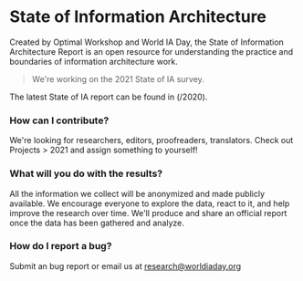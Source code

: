 # State of Information Architecture

Created by Optimal Workshop and World IA Day, the State of Information Architecture Report is an open resource for understanding the practice and boundaries of information architecture work.

> We're working on the 2021 State of IA survey. 

The latest State of IA report can be found in (/2020). 

### How can I contribute? 
We're looking for researchers, editors, proofreaders, translators. Check out Projects > 2021 and assign something to yourself!

### What will you do with the results?
All the information we collect will be anonymized and made publicly available. We encourage everyone to explore the data, react to it, and help improve the research over time. We'll produce and share an official report once the data has been gathered and analyze.

### How do I report a bug? 
Submit an bug report or email us at research@worldiaday.org
